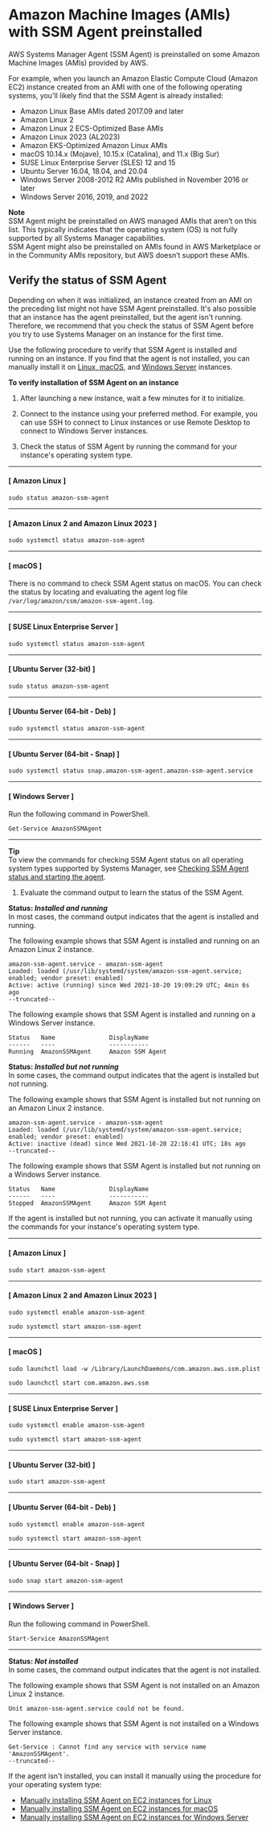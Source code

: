 # Amazon Machine Images \(AMIs\) with SSM Agent preinstalled<a name="ami-preinstalled-agent"></a>

AWS Systems Manager Agent \(SSM Agent\) is preinstalled on some Amazon Machine Images \(AMIs\) provided by AWS\.

For example, when you launch an Amazon Elastic Compute Cloud \(Amazon EC2\) instance created from an AMI with one of the following operating systems, you'll likely find that the SSM Agent is already installed:
+ Amazon Linux Base AMIs dated 2017\.09 and later
+ Amazon Linux 2
+ Amazon Linux 2 ECS\-Optimized Base AMIs
+ Amazon Linux 2023 \(AL2023\)
+ Amazon EKS\-Optimized Amazon Linux AMIs
+ macOS 10\.14\.x \(Mojave\), 10\.15\.x \(Catalina\), and 11\.x \(Big Sur\)
+ SUSE Linux Enterprise Server \(SLES\) 12 and 15
+ Ubuntu Server 16\.04, 18\.04, and 20\.04  
+ Windows Server 2008\-2012 R2 AMIs published in November 2016 or later
+ Windows Server 2016, 2019, and 2022

**Note**  
SSM Agent might be preinstalled on AWS managed AMIs that aren’t on this list\. This typically indicates that the operating system \(OS\) is not fully supported by all Systems Manager capabilities\.  
SSM Agent might also be preinstalled on AMIs found in AWS Marketplace or in the Community AMIs repository, but AWS doesn’t support these AMIs\.

## Verify the status of SSM Agent<a name="verify-ssm-agent-status"></a>

Depending on when it was initialized, an instance created from an AMI on the preceding list might not have SSM Agent preinstalled\. It's also possible that an instance has the agent preinstalled, but the agent isn't running\. Therefore, we recommend that you check the status of SSM Agent before you try to use Systems Manager on an instance for the first time\.

Use the following procedure to verify that SSM Agent is installed and running on an instance\. If you find that the agent is not installed, you can manually install it on [Linux, ](sysman-manual-agent-install.md) [macOS](sysman-manual-agent-install-macos2.md), and [Windows Server](sysman-install-win.md) instances\. 

**To verify installation of SSM Agent on an instance**

1. After launching a new instance, wait a few minutes for it to initialize\.

1. Connect to the instance using your preferred method\. For example, you can use SSH to connect to Linux instances or use Remote Desktop to connect to Windows Server instances\.

1. Check the status of SSM Agent by running the command for your instance's operating system type\.

------
#### [ Amazon Linux ]

   `sudo status amazon-ssm-agent`

------
#### [ Amazon Linux 2 and Amazon Linux 2023 ]

   `sudo systemctl status amazon-ssm-agent`

------
#### [ macOS ]

   There is no command to check SSM Agent status on macOS\. You can check the status by locating and evaluating the agent log file `/var/log/amazon/ssm/amazon-ssm-agent.log`\.

------
#### [ SUSE Linux Enterprise Server ]

   `sudo systemctl status amazon-ssm-agent`

------
#### [ Ubuntu Server \(32\-bit\) ]

   `sudo status amazon-ssm-agent`

------
#### [ Ubuntu Server \(64\-bit \- Deb\) ]

   `sudo systemctl status amazon-ssm-agent`

------
#### [ Ubuntu Server \(64\-bit \- Snap\) ]

   `sudo systemctl status snap.amazon-ssm-agent.amazon-ssm-agent.service`

------
#### [ Windows Server ]

   Run the following command in PowerShell\.

   `Get-Service AmazonSSMAgent`

------
**Tip**  
To view the commands for checking SSM Agent status on all operating system types supported by Systems Manager, see [Checking SSM Agent status and starting the agent](ssm-agent-status-and-restart.md)\.

1. Evaluate the command output to learn the status of the SSM Agent\.

**Status: *Installed and running***  
In most cases, the command output indicates that the agent is installed and running\.

   The following example shows that SSM Agent is installed and running on an Amazon Linux 2 instance\.

   ```
   amazon-ssm-agent.service - amazon-ssm-agent
   Loaded: loaded (/usr/lib/systemd/system/amazon-ssm-agent.service; enabled; vendor preset: enabled)
   Active: active (running) since Wed 2021-10-20 19:09:29 UTC; 4min 6s ago
   --truncated--
   ```

   The following example shows that SSM Agent is installed and running on a Windows Server instance\.

   ```
   Status   Name               DisplayName
   ------   ----               -----------
   Running  AmazonSSMAgent     Amazon SSM Agent
   ```

**Status: *Installed but not running***  
In some cases, the command output indicates that the agent is installed but not running\.

   The following example shows that SSM Agent is installed but not running on an Amazon Linux 2 instance\.

   ```
   amazon-ssm-agent.service - amazon-ssm-agent
   Loaded: loaded (/usr/lib/systemd/system/amazon-ssm-agent.service; enabled; vendor preset: enabled)
   Active: inactive (dead) since Wed 2021-10-20 22:16:41 UTC; 18s ago
   --truncated--
   ```

   The following example shows that SSM Agent is installed but not running on a Windows Server instance\.

   ```
   Status   Name               DisplayName
   ------   ----               -----------
   Stopped  AmazonSSMAgent     Amazon SSM Agent
   ```

   If the agent is installed but not running, you can activate it manually using the commands for your instance's operating system type\.

------
#### [ Amazon Linux ]

   `sudo start amazon-ssm-agent`

------
#### [ Amazon Linux 2 and Amazon Linux 2023 ]

   `sudo systemctl enable amazon-ssm-agent`

   `sudo systemctl start amazon-ssm-agent`

------
#### [ macOS ]

   `sudo launchctl load -w /Library/LaunchDaemons/com.amazon.aws.ssm.plist`

   `sudo launchctl start com.amazon.aws.ssm`

------
#### [ SUSE Linux Enterprise Server ]

   `sudo systemctl enable amazon-ssm-agent`

   `sudo systemctl start amazon-ssm-agent`

------
#### [ Ubuntu Server \(32\-bit\) ]

   `sudo start amazon-ssm-agent`

------
#### [ Ubuntu Server \(64\-bit \- Deb\) ]

   `sudo systemctl enable amazon-ssm-agent`

   `sudo systemctl start amazon-ssm-agent`

------
#### [ Ubuntu Server \(64\-bit \- Snap\) ]

   `sudo snap start amazon-ssm-agent`

------
#### [ Windows Server ]

   Run the following command in PowerShell\.

   `Start-Service AmazonSSMAgent`

------

**Status: *Not installed***  
In some cases, the command output indicates that the agent is not installed\.

   The following example shows that SSM Agent is not installed on an Amazon Linux 2 instance\.

   ```
   Unit amazon-ssm-agent.service could not be found.
   ```

   The following example shows that SSM Agent is not installed on a Windows Server instance\.

   ```
   Get-Service : Cannot find any service with service name 'AmazonSSMAgent'.
   --truncated--
   ```

   If the agent isn't installed, you can install it manually using the procedure for your operating system type:
   + [Manually installing SSM Agent on EC2 instances for Linux](sysman-manual-agent-install.md)
   + [Manually installing SSM Agent on EC2 instances for macOS](sysman-manual-agent-install-macos2.md)
   + [Manually installing SSM Agent on EC2 instances for Windows Server](sysman-install-win.md)